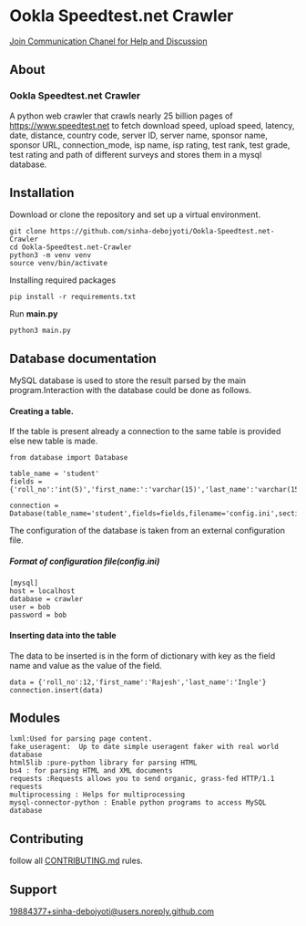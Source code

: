 # Ookla Speedtest.net Crawler
[Join Communication Chanel for Help and Discussion](https://join.slack.com/t/ooklawebcrawler/shared_invite/enQtODQzMDg5MDEwNDE5LTdlZGNiMzg1MDljMDYwMjkyMWFhOTRmYWExNGZjMGI0NWU2MDc4NmU5N2YyY2IyMDk3OTdjYTk5ZWI0ZDU2MGE)

## About
### Ookla Speedtest.net Crawler
A python web crawler that crawls nearly 25 billion pages of https://www.speedtest.net to fetch download speed, upload speed, latency, date, distance, country code, server ID, server name, sponsor name, sponsor URL, connection_mode, isp name, isp rating, test rank, test grade, test rating and path of different surveys and stores them in a mysql database.

## Installation
Download or clone the repository and set up a virtual environment.
```
git clone https://github.com/sinha-debojyoti/Ookla-Speedtest.net-Crawler
cd Ookla-Speedtest.net-Crawler
python3 -m venv venv 
source venv/bin/activate
```
Installing required packages
```
pip install -r requirements.txt
```
Run **main.py** 
```
python3 main.py
```

## Database documentation
MySQL database is used to store the result parsed by the main program.Interaction with the database could be done as follows.

#### Creating a table.
If the table is present already a connection to the same table is provided else new table is made.
```
from database import Database

table_name = 'student'
fields = {'roll_no':'int(5)','first_name:':'varchar(15)','last_name':'varchar(15)'}

connection = Database(table_name='student',fields=fields,filename='config.ini',section='mysql')
```
The configuration of the database is taken from an external configuration file.
##### Format of configuration file(config.ini)
```
[mysql]
host = localhost
database = crawler
user = bob
password = bob
```

#### Inserting data into the table
The data to be inserted is in the form of dictionary with key as the field name and value as the value of the field.
```
data = {'roll_no':12,'first_name':'Rajesh','last_name':'Ingle'}
connection.insert(data)
```

## Modules
```
lxml:Used for parsing page content.
fake_useragent:  Up to date simple useragent faker with real world database
html5lib :pure-python library for parsing HTML
bs4 : for parsing HTML and XML documents
requests :Requests allows you to send organic, grass-fed HTTP/1.1 requests
multiprocessing : Helps for multiprocessing
mysql-connector-python : Enable python programs to access MySQL database
```

## Contributing
follow all [CONTRIBUTING.md](CONTRIBUTING.md) rules.

## Support
19884377+sinha-debojyoti@users.noreply.github.com
